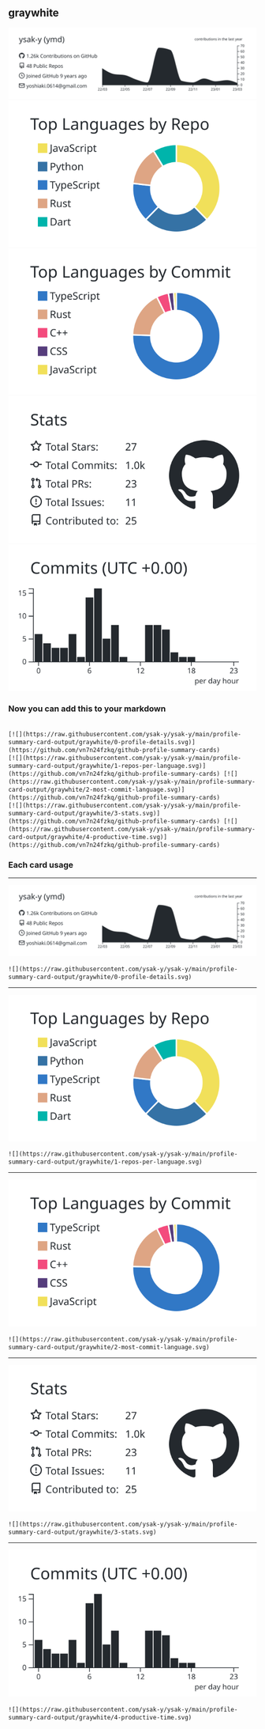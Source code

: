## graywhite

[![](./0-profile-details.svg)](https://github.com/vn7n24fzkq/github-profile-summary-cards)
[![](./1-repos-per-language.svg)](https://github.com/vn7n24fzkq/github-profile-summary-cards) [![](./2-most-commit-language.svg)](https://github.com/vn7n24fzkq/github-profile-summary-cards)
[![](./3-stats.svg)](https://github.com/vn7n24fzkq/github-profile-summary-cards) [![](./4-productive-time.svg)](https://github.com/vn7n24fzkq/github-profile-summary-cards)
### Now you can add this to your markdown
```

[![](https://raw.githubusercontent.com/ysak-y/ysak-y/main/profile-summary-card-output/graywhite/0-profile-details.svg)](https://github.com/vn7n24fzkq/github-profile-summary-cards)
[![](https://raw.githubusercontent.com/ysak-y/ysak-y/main/profile-summary-card-output/graywhite/1-repos-per-language.svg)](https://github.com/vn7n24fzkq/github-profile-summary-cards) [![](https://raw.githubusercontent.com/ysak-y/ysak-y/main/profile-summary-card-output/graywhite/2-most-commit-language.svg)](https://github.com/vn7n24fzkq/github-profile-summary-cards)
[![](https://raw.githubusercontent.com/ysak-y/ysak-y/main/profile-summary-card-output/graywhite/3-stats.svg)](https://github.com/vn7n24fzkq/github-profile-summary-cards) [![](https://raw.githubusercontent.com/ysak-y/ysak-y/main/profile-summary-card-output/graywhite/4-productive-time.svg)](https://github.com/vn7n24fzkq/github-profile-summary-cards)

```

### Each card usage
---

![](./0-profile-details.svg)

```
![](https://raw.githubusercontent.com/ysak-y/ysak-y/main/profile-summary-card-output/graywhite/0-profile-details.svg)
```

    

---

![](./1-repos-per-language.svg)

```
![](https://raw.githubusercontent.com/ysak-y/ysak-y/main/profile-summary-card-output/graywhite/1-repos-per-language.svg)
```

    

---

![](./2-most-commit-language.svg)

```
![](https://raw.githubusercontent.com/ysak-y/ysak-y/main/profile-summary-card-output/graywhite/2-most-commit-language.svg)
```

    

---

![](./3-stats.svg)

```
![](https://raw.githubusercontent.com/ysak-y/ysak-y/main/profile-summary-card-output/graywhite/3-stats.svg)
```

    

---

![](./4-productive-time.svg)

```
![](https://raw.githubusercontent.com/ysak-y/ysak-y/main/profile-summary-card-output/graywhite/4-productive-time.svg)
```

    
